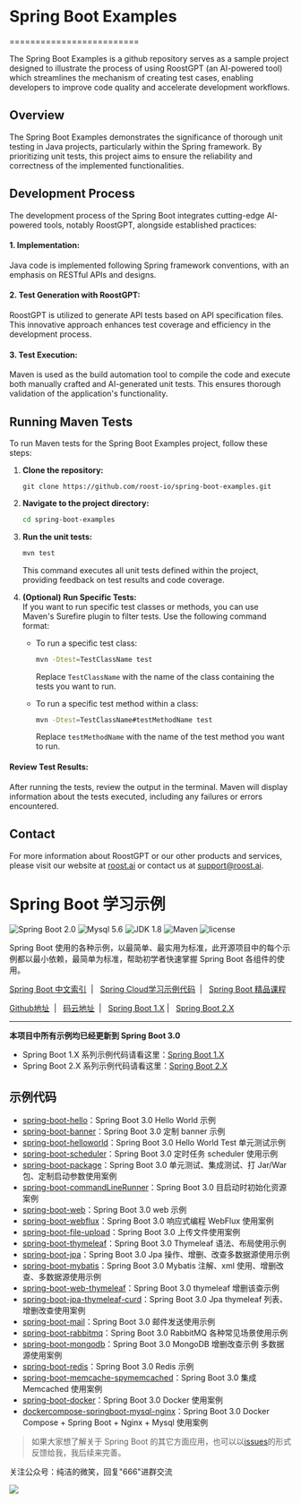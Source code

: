 # Spring Boot Examples
=========================

The Spring Boot Examples is a github repository serves as a sample project designed to illustrate the process of using RoostGPT (an AI-powered tool) which streamlines the mechanism of creating test cases, enabling developers to improve code quality and accelerate development workflows.

## Overview
The Spring Boot Examples demonstrates the significance of thorough unit testing in Java projects, particularly within the Spring framework. By prioritizing unit tests, this project aims to ensure the reliability and correctness of the implemented functionalities.

## Development Process
The development process of the Spring Boot integrates cutting-edge AI-powered tools, notably RoostGPT, alongside established practices:

#### 1. Implementation:
Java code is implemented following Spring framework conventions, with an emphasis on RESTful APIs and designs.

#### 2. Test Generation with RoostGPT:
RoostGPT is utilized to generate API tests based on API specification files. This innovative approach enhances test coverage and efficiency in the development process.

#### 3. Test Execution: 
Maven is used as the build automation tool to compile the code and execute both manually crafted and AI-generated unit tests. This ensures thorough validation of the application's functionality.

## Running Maven Tests
To run Maven tests for the Spring Boot Examples project, follow these steps:

1. **Clone the repository:**
   ```
   git clone https://github.com/roost-io/spring-boot-examples.git
   ```
2. **Navigate to the project directory:**

   ```bash
   cd spring-boot-examples
   ```
3. **Run the unit tests:**

   ```bash
   mvn test
   ```
   This command executes all unit tests defined within the project, providing feedback on test results and code coverage.

4. **(Optional) Run Specific Tests:**  
   If you want to run specific test classes or methods, you can use Maven's Surefire plugin to filter tests. Use the following command format:

   - To run a specific test class:

     ```bash
     mvn -Dtest=TestClassName test
     ```

     Replace `TestClassName` with the name of the class containing the tests you want to run.

   - To run a specific test method within a class:

     ```bash
     mvn -Dtest=TestClassName#testMethodName test
     ```

     Replace `testMethodName` with the name of the test method you want to run.

#### Review Test Results: 
After running the tests, review the output in the terminal. Maven will display information about the tests executed, including any failures or errors encountered.

## Contact
For more information about RoostGPT or our other products and services, please visit our website at [roost.ai](https://roost.ai) or contact us at [support@roost.ai](mailto:support@roost.ai).


Spring Boot 学习示例
=========================

![Spring Boot 2.0](https://img.shields.io/badge/Spring%20Boot-2.0-brightgreen.svg)
![Mysql 5.6](https://img.shields.io/badge/Mysql-5.6-blue.svg)
![JDK 1.8](https://img.shields.io/badge/JDK-1.8-brightgreen.svg)
![Maven](https://img.shields.io/badge/Maven-3.5.0-yellowgreen.svg)
![license](https://img.shields.io/badge/license-MPL--2.0-blue.svg)
 
Spring Boot 使用的各种示例，以最简单、最实用为标准，此开源项目中的每个示例都以最小依赖，最简单为标准，帮助初学者快速掌握 Spring Boot 各组件的使用。

[Spring Boot 中文索引](https://github.com/ityouknow/awesome-spring-boot) &nbsp;| &nbsp; [Spring Cloud学习示例代码](https://github.com/ityouknow/spring-cloud-examples) &nbsp;| &nbsp; [Spring Boot 精品课程](https://github.com/ityouknow/spring-boot-leaning) 

 [Github地址](https://github.com/ityouknow/spring-boot-examples) &nbsp;| &nbsp; [码云地址](https://gitee.com/ityouknow/spring-boot-examples) &nbsp;| &nbsp;  [Spring Boot 1.X](https://github.com/ityouknow/spring-boot-examples/tree/master/1.x) | &nbsp;  [Spring Boot 2.X](https://github.com/ityouknow/spring-boot-examples/tree/master/2.x)

---


**本项目中所有示例均已经更新到 Spring Boot 3.0**

- Spring Boot 1.X  系列示例代码请看这里：[Spring Boot 1.X](https://github.com/ityouknow/spring-boot-examples/tree/master/1.x)   
- Spring Boot 2.X  系列示例代码请看这里：[Spring Boot 2.X](https://github.com/ityouknow/spring-boot-examples/tree/master/2.x) 



## 示例代码

- [spring-boot-hello](https://github.com/ityouknow/spring-boot-examples/tree/master/spring-boot-hello)：Spring Boot 3.0  Hello World 示例
- [spring-boot-banner](https://github.com/ityouknow/spring-boot-examples/tree/master/spring-boot-hello)：Spring Boot 3.0  定制 banner 示例
- [spring-boot-helloworld](https://github.com/ityouknow/spring-boot-examples/tree/master/spring-boot-helloWorld)：Spring Boot 3.0  Hello World Test 单元测试示例
- [spring-boot-scheduler](https://github.com/ityouknow/spring-boot-examples/tree/master/spring-boot-scheduler)：Spring Boot 3.0 定时任务 scheduler 使用示例
- [spring-boot-package](https://github.com/ityouknow/spring-boot-examples/tree/master/spring-boot-package)：Spring Boot 3.0 单元测试、集成测试、打 Jar/War 包、定制启动参数使用案例
- [spring-boot-commandLineRunner](https://github.com/ityouknow/spring-boot-examples/tree/master/spring-boot-commandLineRunner)：Spring Boot 3.0 目启动时初始化资源案例
- [spring-boot-web](https://github.com/ityouknow/spring-boot-examples/tree/master/spring-boot-web)：Spring Boot 3.0 web 示例
- [spring-boot-webflux](https://github.com/ityouknow/spring-boot-examples/tree/master/spring-boot-webflux)：Spring Boot 3.0  响应式编程 WebFlux 使用案例
- [spring-boot-file-upload](https://github.com/ityouknow/spring-boot-examples/tree/master/spring-boot-file-upload)：Spring Boot 3.0 上传文件使用案例
- [spring-boot-thymeleaf](https://github.com/ityouknow/spring-boot-examples/tree/master/spring-boot-thymeleaf)：Spring Boot 3.0 Thymeleaf 语法、布局使用示例
- [spring-boot-jpa](https://github.com/ityouknow/spring-boot-examples/tree/master/spring-boot-jpa)：Spring Boot 3.0 Jpa 操作、增删、改查多数据源使用示例
- [spring-boot-mybatis](https://github.com/ityouknow/spring-boot-examples/tree/master/spring-boot-mybatis)：Spring Boot 3.0 Mybatis 注解、xml 使用、增删改查、多数据源使用示例
- [spring-boot-web-thymeleaf](https://github.com/ityouknow/spring-boot-examples/tree/master/spring-boot-web-thymeleaf)：Spring Boot 3.0 thymeleaf 增删该查示例
- [spring-boot-jpa-thymeleaf-curd](https://github.com/ityouknow/spring-boot-examples/tree/master/spring-boot-jpa-thymeleaf-curd)：Spring Boot 3.0 Jpa thymeleaf 列表、增删改查使用案例
- [spring-boot-mail](https://github.com/ityouknow/spring-boot-examples/tree/master/spring-boot-mail)：Spring Boot 3.0 邮件发送使用示例
- [spring-boot-rabbitmq](https://github.com/ityouknow/spring-boot-examples/tree/master/spring-boot-rabbitmq)：Spring Boot 3.0 RabbitMQ 各种常见场景使用示例 
- [spring-boot-mongodb](https://github.com/ityouknow/spring-boot-examples/tree/master/spring-boot-mongodb)：Spring Boot 3.0 MongoDB 增删改查示例 多数据源使用案例
- [spring-boot-redis](https://github.com/ityouknow/spring-boot-examples/tree/master/spring-boot-redis)：Spring Boot 3.0 Redis 示例
- [spring-boot-memcache-spymemcached](https://github.com/ityouknow/spring-boot-examples/tree/master/spring-boot-memcache-spymemcached)：Spring Boot 3.0  集成 Memcached 使用案例
- [spring-boot-docker](https://github.com/ityouknow/spring-boot-examples/tree/master/spring-boot-docker)：Spring Boot 3.0 Docker 使用案例
- [dockercompose-springboot-mysql-nginx](https://github.com/ityouknow/spring-boot-examples/tree/master/dockercompose-springboot-mysql-nginx)：Spring Boot 3.0 Docker Compose + Spring Boot + Nginx + Mysql 使用案例


> 如果大家想了解关于 Spring Boot 的其它方面应用，也可以以[issues](https://github.com/ityouknow/spring-boot-examples/issues)的形式反馈给我，我后续来完善。

关注公众号：纯洁的微笑，回复"666"进群交流

![](http://www.ityouknow.com/assets/images/keeppuresmile_430.jpg)

